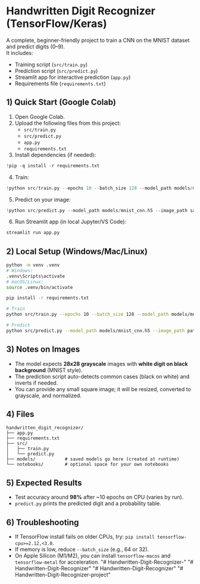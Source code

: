 # Handwritten Digit Recognizer (TensorFlow/Keras)

A complete, beginner-friendly project to train a CNN on the MNIST dataset and predict digits (0–9).  
It includes:
- Training script (`src/train.py`)
- Prediction script (`src/predict.py`)
- Streamlit app for interactive prediction (`app.py`)
- Requirements file (`requirements.txt`)

## 1) Quick Start (Google Colab)
1. Open Google Colab.
2. Upload the following files from this project:
   - `src/train.py`
   - `src/predict.py`
   - `app.py`
   - `requirements.txt`
3. Install dependencies (if needed):
```python
!pip -q install -r requirements.txt
```
4. Train:
```python
!python src/train.py --epochs 10 --batch_size 128 --model_path models/mnist_cnn.h5
```
5. Predict on your image:
```python
!python src/predict.py --model_path models/mnist_cnn.h5 --image_path sample_7.png
```
6. Run Streamlit app (in local Jupyter/VS Code):
```bash
streamlit run app.py
```

## 2) Local Setup (Windows/Mac/Linux)
```bash
python -m venv .venv
# Windows:
.venv\Scripts\activate
# macOS/Linux:
source .venv/bin/activate

pip install -r requirements.txt

# Train
python src/train.py --epochs 10 --batch_size 128 --model_path models/mnist_cnn.h5

# Predict
python src/predict.py --model_path models/mnist_cnn.h5 --image_path path/to/your_digit.png
```

## 3) Notes on Images
- The model expects **28x28 grayscale** images with **white digit on black background** (MNIST style).
- The prediction script auto-detects common cases (black on white) and inverts if needed.
- You can provide any small square image; it will be resized, converted to grayscale, and normalized.

## 4) Files
```
handwritten_digit_recognizer/
├── app.py
├── requirements.txt
├── src/
│   ├── train.py
│   └── predict.py
├── models/           # saved models go here (created at runtime)
└── notebooks/        # optional space for your own notebooks
```

## 5) Expected Results
- Test accuracy around **98%** after ~10 epochs on CPU (varies by run).
- `predict.py` prints the predicted digit and a probability table.

## 6) Troubleshooting
- If TensorFlow install fails on older CPUs, try: `pip install tensorflow-cpu>=2.12,<3.0`.
- If memory is low, reduce `--batch_size` (e.g., 64 or 32).
- On Apple Silicon (M1/M2), you can install `tensorflow-macos` and `tensorflow-metal` for acceleration.
"# Handwritten-Digit-Recognizer-" 
"# Handwritten-Digit-Recognizer" 
"# Handwritten-Digit-Recognizer" 
"# Handwritten-Digit-Recognizer-project" 
